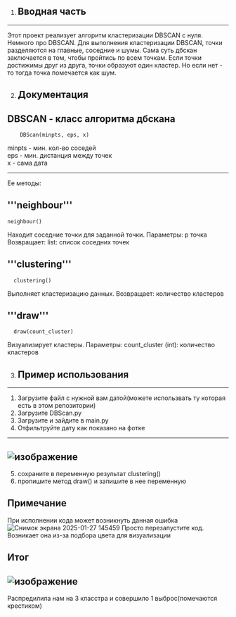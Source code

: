 
1. ## Вводная часть
------------------------------------------------------------------------------------
Этот проект реализует алгоритм кластеризации DBSCAN с нуля.
Немного про DBSCAN. Для выполнения кластеризации DBSCAN, точки разделяются на главные,
соседние и шумы. Сама суть дбскан заключается в том, чтобы пройтись по всем точкам. Если точки достижимы друг из друга,
точки образуют один кластер. Но если нет - то тогда точка помечается как шум.

2. ## Документация
## DBSCAN - класс алгоритма дбскана

        DBScan(minpts, eps, x)
minpts - мин. кол-во соседей                                                     
eps - мин. дистанция между точек                                                         
x - сама дата

 ---------------------------------------------------------------------------------
 Ее методы:           
## '''neighbour'''
    neighbour()
Находит соседние точки для заданной точки.
Параметры:
p точка
Возвращает:
list: список соседних точек

## '''clustering'''
      clustering()
Выполняет кластеризацию данных.
Возвращает:
количество кластеров
## '''draw'''
      draw(count_cluster) 
Визуализирует кластеры.
Параметры:
count_cluster (int): количество кластеров

3. ## Пример использования
 ---------------------------
1. Загрузите файл с нужной вам датой(можете использвать ту которая есть в этом репозитории)
2. Загрузите DBScan.py 
3. Загрузите и зайдите в main.py
4. Отфильтруйте дату как показано на фотке
 ---------------------------
![изображение](https://github.com/user-attachments/assets/05da7e15-edb7-467c-a86f-668ddba3db06)
 ---------------------------
5. сохраните в переменную результат clustering()
6. пропишите метод draw() и запишите в нее переменную

## Примечание 
При исполнении кода может возникнуть данная ошибка
    ![Снимок экрана 2025-01-27 145459](https://github.com/user-attachments/assets/6efa480d-ea0b-4123-813f-f0202b2280cd)
Просто перезапустите код. Возникает она из-за подбора цвета для визуализации
## Итог
![изображение](https://github.com/user-attachments/assets/c5329a33-008c-4590-adea-eaf3b2037af7)
---------------------------
Распредилила нам на 3 класстра и совершило 1 выброс(помечаются крестиком)


